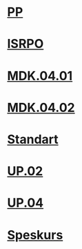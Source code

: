 # [PP](https://disk.yandex.ru/d/Ogt40JLkedz00g)
# [ISRPO](https://disk.yandex.ru/d/hwGQWfbIRmbxtQ)
# [MDK.04.01](https://disk.yandex.ru/d/-vLom65vetL6BQ)
# [MDK.04.02](https://disk.yandex.ru/d/BuGB8hoXmWXveg)
# [Standart](https://disk.yandex.ru/d/8uQdeMlDgMSufA)
# [UP.02](https://disk.yandex.ru/d/htrNF902_l8jLw)
# [UP.04](https://disk.yandex.ru/d/iU1yBlYYDbjjdQ)
# [Speskurs](https://disk.yandex.ru/d/cuVpeiR2LUNb3g)
